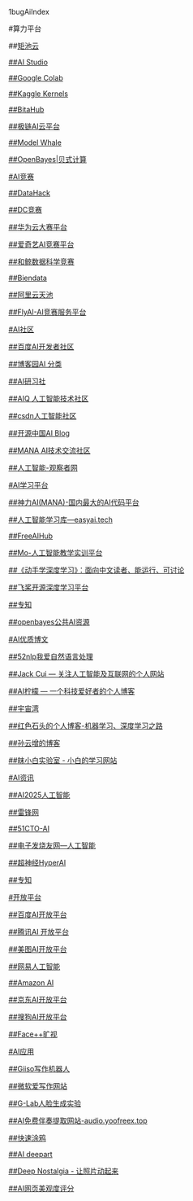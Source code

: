 1bugAiIndex
#算力平台
##<a target="_blank" href="//www.1bug.com/a/193.html">矩池云</div>
##<a target="_blank" href="//www.1bug.com/a/192.html">AI Studio</div>
##<a target="_blank" href="//www.1bug.com/a/191.html">Google Colab</div>
##<a target="_blank" href="//www.1bug.com/a/190.html">Kaggle Kernels</div>
##<a target="_blank" href="//www.1bug.com/a/189.html">BitaHub</div>
##<a target="_blank" href="//www.1bug.com/a/188.html">极链AI云平台</div>
##<a target="_blank" href="//www.1bug.com/a/187.html">Model Whale</div>
##<a target="_blank" href="//www.1bug.com/a/186.html">OpenBayes|贝式计算</div>

#AI竞赛
##<a target="_blank" href="//www.1bug.com/a/185.html">DataHack</div>
##<a target="_blank" href="//www.1bug.com/a/184.html">DC竞赛</div>
##<a target="_blank" href="//www.1bug.com/a/183.html">华为云大赛平台</div>
##<a target="_blank" href="//www.1bug.com/a/182.html">爱奇艺AI竞赛平台</div>
##<a target="_blank" href="//www.1bug.com/a/181.html">和鲸数据科学竞赛</div>
##<a target="_blank" href="//www.1bug.com/a/180.html">Biendata</div>
##<a target="_blank" href="//www.1bug.com/a/179.html">阿里云天池</div>
##<a target="_blank" href="//www.1bug.com/a/178.html">FlyAI-AI竞赛服务平台</div>

#AI社区
##<a target="_blank" href="//www.1bug.com/a/174.html">百度AI开发者社区</div>
##<a target="_blank" href="//www.1bug.com/a/173.html">博客园AI 分类</div>
##<a target="_blank" href="//www.1bug.com/a/172.html">AI研习社</div>
##<a target="_blank" href="//www.1bug.com/a/171.html">AIQ 人工智能技术社区</div>
##<a target="_blank" href="//www.1bug.com/a/170.html">csdn人工智能社区</div>
##<a target="_blank" href="//www.1bug.com/a/169.html">开源中国AI Blog</div>
##<a target="_blank" href="//www.1bug.com/a/168.html">MANA AI技术交流社区</div>
##<a target="_blank" href="//www.1bug.com/a/167.html">人工智能-观察者网</div>

#AI学习平台
##<a target="_blank" href="//www.1bug.com/a/164.html">神力AI(MANA)-国内最大的AI代码平台</div>
##<a target="_blank" href="//www.1bug.com/a/163.html">人工智能学习库—easyai.tech</div>
##<a target="_blank" href="//www.1bug.com/a/162.html">FreeAIHub</div>
##<a target="_blank" href="//www.1bug.com/a/161.html">Mo-人工智能教学实训平台</div>
##<a target="_blank" href="//www.1bug.com/a/160.html">《动手学深度学习》：面向中文读者、能运行、可讨论</div>
##<a target="_blank" href="//www.1bug.com/a/159.html">飞桨开源深度学习平台</div>
##<a target="_blank" href="//www.1bug.com/a/158.html">专知</div>
##<a target="_blank" href="//www.1bug.com/a/157.html">openbayes公共AI资源</div>

#AI优质博文
##<a target="_blank" href="//www.1bug.com/a/155.html">52nlp我爱自然语言处理</div>
##<a target="_blank" href="//www.1bug.com/a/154.html">Jack Cui — 关注人工智能及互联网的个人网站</div>
##<a target="_blank" href="//www.1bug.com/a/153.html">AI柠檬 — 一个科技爱好者的个人博客</div>
##<a target="_blank" href="//www.1bug.com/a/152.html">宇宙湾</div>
##<a target="_blank" href="//www.1bug.com/a/151.html">红色石头的个人博客-机器学习、深度学习之路</div>
##<a target="_blank" href="//www.1bug.com/a/150.html">孙云增的博客</div>
##<a target="_blank" href="//www.1bug.com/a/149.html">皌小白实验室 - 小白的学习网站</div>

#AI资讯
##<a target="_blank" href="//www.1bug.com/a/258.html">AI2025人工智能</div>
##<a target="_blank" href="//www.1bug.com/a/257.html">雷锋网</div>
##<a target="_blank" href="//www.1bug.com/a/256.html">51CTO-AI</div>
##<a target="_blank" href="//www.1bug.com/a/255.html">电子发烧友网—人工智能</div>
##<a target="_blank" href="//www.1bug.com/a/254.html">超神经HyperAI</div>
##<a target="_blank" href="//www.1bug.com/a/253.html">专知</div>

#开放平台
##<a target="_blank" href="//www.1bug.com/a/252.html">百度AI开放平台</div>
##<a target="_blank" href="//www.1bug.com/a/251.html">腾讯AI 开放平台</div>
##<a target="_blank" href="//www.1bug.com/a/250.html">美图AI开放平台</div>
##<a target="_blank" href="//www.1bug.com/a/249.html">网易人工智能</div>
##<a target="_blank" href="//www.1bug.com/a/248.html">Amazon AI</div>
##<a target="_blank" href="//www.1bug.com/a/247.html">京东AI开放平台</div>
##<a target="_blank" href="//www.1bug.com/a/246.html">搜狗AI开放平台</div>
##<a target="_blank" href="//www.1bug.com/a/245.html">Face++旷视</div>

#AI应用
##<a target="_blank" href="//www.1bug.com/a/223.html">Giiso写作机器人</div>
##<a target="_blank" href="//www.1bug.com/a/222.html">微软爱写作网站</div>
##<a target="_blank" href="//www.1bug.com/a/221.html">G-Lab人脸生成实验</div>
##<a target="_blank" href="//www.1bug.com/a/220.html">AI免费伴奏提取网站-audio.yoofreex.top</div>
##<a target="_blank" href="//www.1bug.com/a/219.html">快速涂鸦</div>
##<a target="_blank" href="//www.1bug.com/a/218.html">AI deepart</div>
##<a target="_blank" href="//www.1bug.com/a/217.html">Deep Nostalgia - 让照片动起来</div>
##<a target="_blank" href="//www.1bug.com/a/216.html">AI网页美观度评分</div>

